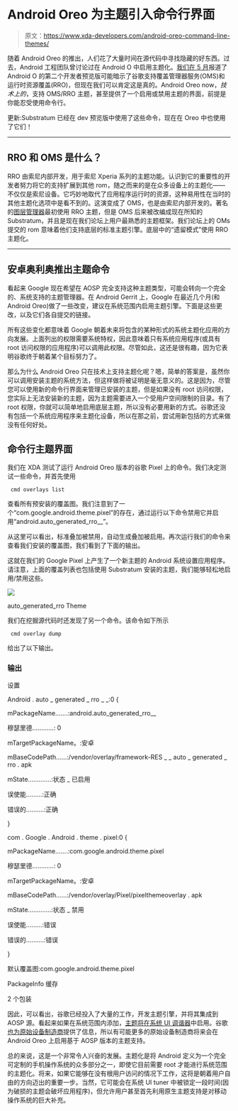 # Android Oreo 为主题引入命令行界面

> 原文：<https://www.xda-developers.com/android-oreo-command-line-themes/>

随着 Android Oreo 的推出，人们花了大量时间在源代码中寻找隐藏的好东西。过去，Android 工程团队曾讨论过在 Android O 中启用主题化。[我们在 5 月](https://www.xda-developers.com/google-preparing-enable-custom-themes-built-on-sony-rro-framework/)报道了 Android O 的第二个开发者预览版可能暗示了谷歌支持覆盖管理器服务(OMS)和运行时资源覆盖(RRO)，但现在我们可以肯定这是真的。Android Oreo now，*技术上的*，支持 OMS/RRO 主题，甚至提供了一个启用或禁用主题的界面，前提是你能忍受使用命令行。

更新:Substratum 已经在 dev 预览版中使用了这些命令，现在在 Oreo 中也使用了它们！

* * *

## RRO 和 OMS 是什么？

RRO 由索尼内部开发，用于索尼 Xperia 系列的主题功能。认识到它的重要性的开发者努力将它的支持扩展到其他 rom，随之而来的是在众多设备上的主题化——不仅仅是索尼设备。它巧妙地取代了应用程序运行时的资源，这种易用性在当时的其他主题化选项中是看不到的。这演变成了 OMS，也是由索尼内部开发的。著名的[图层管理器](https://play.google.com/store/apps/details?id=com.lovejoy777.rroandlayersmanager&hl=en)最初使用 RRO 主题，但是 OMS 后来被改编成现在所知的 Substratum，并且是现在我们论坛上用户最熟悉的主题框架。我们论坛上的 OMs 提交的 rom 意味着他们支持底层的标准主题引擎。底层中的“遗留模式”使用 RRO 主题化。

* * *

## 安卓奥利奥推出主题命令

看起来 Google 现在希望在 AOSP 完全支持这种主题类型，可能会转向一个完全的、系统支持的主题管理器。在 Android Gerrit 上，Google 在最近几个月(和 Android Oreo)做了一些改变，建议在系统范围内启用主题引擎。下面是这些更改，以及它们各自提交的链接。

所有这些变化都意味着 Google 朝着未来将包含的某种形式的系统主题化应用的方向发展。上面列出的权限需要系统特权，因此意味着只有系统应用程序(或具有 root 访问权限的应用程序)可以调用此权限。尽管如此，这还是很有趣，因为它表明谷歌终于朝着某个目标努力了。

那么为什么 Android Oreo 只在技术上支持主题化呢？嗯，简单的答案是，虽然你可以调用安装主题的系统方法，但这样做将被证明是毫无意义的。这是因为，尽管您可以使用新的命令行界面来管理已安装的主题，但是如果没有 root 访问权限，您实际上无法安装新的主题，因为主题需要进入一个受用户空间限制的目录。有了 root 权限，你就可以简单地启用底层主题，所以没有必要用新的方式。谷歌还没有包括一个系统应用程序来主题化设备，所以在那之前，尝试用新包括的方式来做没有任何好处。

## 命令行主题界面

我们在 XDA 测试了运行 Android Oreo 版本的谷歌 Pixel 上的命令。我们决定测试一些命令，并首先使用

```
 cmd overlays list 
```

查看所有预安装的覆盖图。我们注意到了一个“com.google.android.theme.pixel”的存在，通过运行以下命令禁用它并启用“android.auto_generated_rro__”。

从这里可以看出，标准叠加被禁用，自动生成叠加被启用。再次运行我们的命令来查看我们安装的覆盖图，我们看到了下面的输出。

这就在我们的 Google Pixel 上产生了一个新主题的 Android 系统设置应用程序。请注意，上面的覆盖列表也包括使用 Substratum 安装的主题，我们能够轻松地启用/禁用这些。

 <picture>![](img/9b12e9929ec9312e7fff71bfdf7eba55.png)</picture> 

auto_generated_rro Theme

我们在挖掘源代码时还发现了另一个命令。该命令如下所示

```
 cmd overlay dump  
```

给出了以下输出。

### 输出

设置

Android . auto _ generated _ rro _ _:0 {

mPackageName.......:android.auto_generated_rro__

穆瑟里德............: 0

mTargetPackageName。:安卓

mBaseCodePath......:/vendor/overlay/framework-RES _ _ auto _ generated _ rro . apk

mState.............:状态 _ 已启用

误使能.........:正确

错误的..........:正确

}

com . Google . Android . theme . pixel:0 {

mPackageName.......:com.google.android.theme.pixel

穆瑟里德............: 0

mTargetPackageName。:安卓

mBaseCodePath......:/vendor/overlay/Pixel/pixelthemeoverlay . apk

mState.............:状态 _ 禁用

误使能.........:错误

错误的..........:错误

}

默认覆盖图:com.google.android.theme.pixel

PackageInfo 缓存

2 个包装

因此，可以看出，谷歌已经投入了大量的工作，开发主题引擎，并将其集成到 AOSP 源。看起来如果在系统范围内添加，[主题将在系统 UI 调谐器](https://android.googlesource.com/platform/frameworks/base/+/97a06a12ed29fb72eb40d49b83333a9a6327222c/packages/SystemUI/src/com/android/systemui/tuner/ThemePreference.java)中启用。谷歌[也为原始设备制造商](https://android.googlesource.com/platform/frameworks/base/+/ea2f3be7aae9435ce21743c959b62731c87a36b8)提供了信息，所以有可能更多的原始设备制造商将来会在 Android Oreo 上启用基于 AOSP 版本的主题支持。

总的来说，这是一个非常令人兴奋的发展。主题化是将 Android 定义为一个完全可定制的手机操作系统的众多部分之一，即使它目前需要 root 才能进行系统范围的主题化。将来，如果它能够在没有根用户访问的情况下工作，这将是朝着用户自由的方向迈出的重要一步。当然，它可能会在系统 UI tuner 中被锁定一段时间(因为破损的主题会破坏应用程序)，但允许用户甚至首先利用原生主题支持是对移动操作系统的巨大补充。